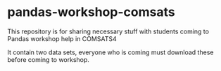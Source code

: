 # pandas-workshop-comsats
This repository is for sharing necessary stuff with students coming to Pandas workshop help in COMSATS4

It contain two data sets, everyone who is coming must download these before coming to workshop.
